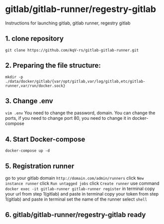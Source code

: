 # gitlab/gitlab-runner/regestry-gitlab
Instructions for launching gitlab, gitlab runner, regestry gitlab
## 1. clone repository
`git clone https://github.com/AqV-rs/gitlab-gitlab-runner.git`
## 2. Preparing the file structure:
`mkdir -p ./data/docker/gitlab/{var/opt/gitlab,var/log/gitlab,etc/gitlab-runner,var/run/docker.sock}`
## 3. Change .env
`vim .env`
You need to change the password, domain.
You can change the ports, if you need to change port 80, you need to change it in docker-compose
## 4. Start Docker-compose
`docker-compose up -d`
## 5. Registration runner
go to your gitlab domain `http://domain.com/admin/runners`
click `New instance runner`
click `Run untagged jobs`
click `Create runner`
use command `docker exec -it gitlab-runner gitlab-runner register` in terminal
copy your url from step 1(gitlab) and paste in terminal 
copy your token from step 1(gitlab) and paste in terminal 
set the name of the runner
select `shell`
## 6. gitlab/gitlab-runner/regestry-gitlab ready 
